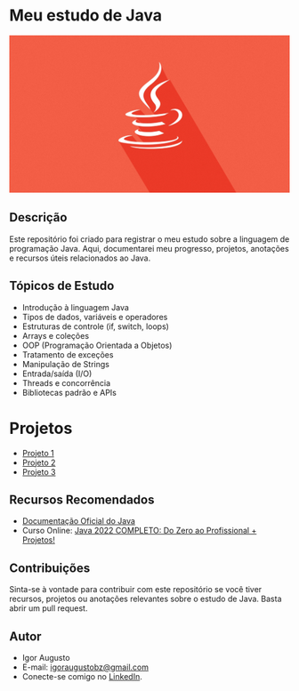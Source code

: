 # Meu estudo de Java
<div align="center">
<img src="java.jpg" width="2000px" alt="Imagem do site" title="Imagem do site"/>
</div>

## Descrição
Este repositório foi criado para registrar o meu estudo sobre a linguagem de programação Java. Aqui, documentarei meu progresso, projetos, anotações e recursos úteis relacionados ao Java.

## Tópicos de Estudo

- Introdução à linguagem Java
- Tipos de dados, variáveis e operadores
- Estruturas de controle (if, switch, loops)
- Arrays e coleções
- OOP (Programação Orientada a Objetos)
- Tratamento de exceções
- Manipulação de Strings
- Entrada/saída (I/O)
- Threads e concorrência
- Bibliotecas padrão e APIs

# Projetos

- [Projeto 1]()
- [Projeto 2]()
- [Projeto 3]()

## Recursos Recomendados
- [Documentação Oficial do Java](https://docs.oracle.com/en/java/javase/index.html)
- Curso Online: [Java 2022 COMPLETO: Do Zero ao Profissional + Projetos!](https://www.udemy.com/course/fundamentos-de-programacao-com-java/)

## Contribuições

Sinta-se à vontade para contribuir com este repositório se você tiver recursos, projetos ou anotações relevantes sobre o estudo de Java. Basta abrir um pull request.

## Autor

- Igor Augusto
- E-mail: igoraugustobz@gmail.com
- Conecte-se comigo no [LinkedIn](https://www.linkedin.com/in/igorbrz/).